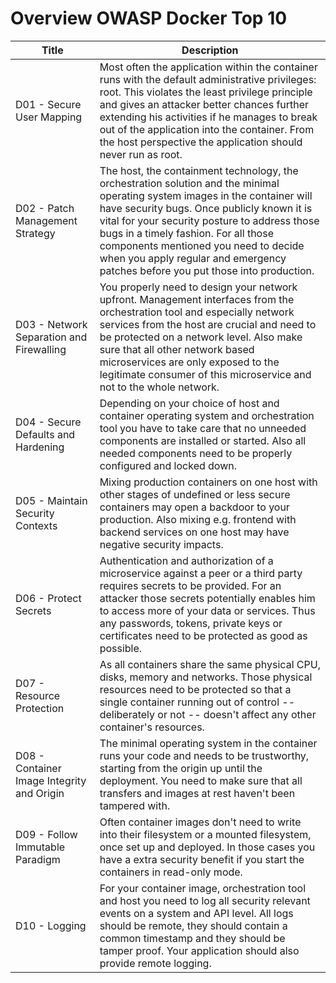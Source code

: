 # Overview OWASP Docker Top 10

| Title | Description |
| -- | -- |
| D01 - Secure User Mapping | Most often the application within the container runs with the default administrative privileges: root. This violates the least privilege principle and gives an attacker better chances further extending his activities if he manages to break out of the application into the container. From the host perspective the application should never run as root. |
| D02 - Patch Management Strategy | The host, the containment technology, the orchestration solution and the minimal operating system images in the container will have security bugs. Once publicly known it is vital for your security posture to address those bugs in a timely fashion. For all those components mentioned you need to decide when you apply regular and emergency patches before you put those into production. |
| D03 - Network Separation and Firewalling | You properly need to design your network upfront. Management interfaces from the orchestration tool and especially network services from the host are crucial and need to be protected on a network level. Also make sure that all other network based microservices are only exposed to the legitimate consumer of this microservice and not to the whole network. |
| D04 - Secure Defaults and Hardening | Depending on your choice of host and container operating system and orchestration tool you have to take care that no unneeded components are installed or started. Also all needed components need to be properly configured and locked down. |
| D05 - Maintain Security Contexts | Mixing production containers on one host with other stages of undefined or less secure containers may open a backdoor to your production. Also mixing e.g. frontend with backend services on one host may have negative security impacts. |
| D06 - Protect Secrets | Authentication and authorization of a microservice against a peer or a third party requires secrets to be provided. For an attacker those secrets potentially enables him to access more of your data or services. Thus any passwords, tokens, private keys or certificates need to be protected as good as possible. |
| D07 - Resource Protection | As all containers share the same physical CPU, disks, memory and networks. Those physical resources need to be protected so that a single container running out of control -- deliberately or not -- doesn't affect any other container's resources. |
| D08 - Container Image Integrity and Origin | The minimal operating system in the container runs your code and needs to be trustworthy, starting from the origin up until the deployment. You need to make sure that all transfers and images at rest haven't been tampered with.  |
| D09 - Follow Immutable Paradigm | Often container images don't need to write into their filesystem or a mounted filesystem, once set up and deployed. In those cases you have a extra security benefit if you start the containers in read-only mode. |
| D10 - Logging | For your container image, orchestration tool and host you need to log all security relevant events on a system and API level. All logs should be remote, they should contain a common timestamp and they should be tamper proof. Your application should also provide remote logging.


